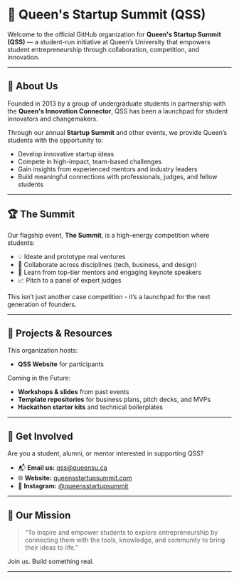 # 🚀 Queen's Startup Summit (QSS)

Welcome to the official GitHub organization for **Queen's Startup Summit (QSS)** — a student-run initiative at Queen’s University that empowers student entrepreneurship through collaboration, competition, and innovation.

---

## 🧠 About Us

Founded in 2013 by a group of undergraduate students in partnership with the **Queen's Innovation Connector**, QSS has been a launchpad for student innovators and changemakers.

Through our annual **Startup Summit** and other events, we provide Queen’s students with the opportunity to:

- Develop innovative startup ideas
- Compete in high-impact, team-based challenges
- Gain insights from experienced mentors and industry leaders
- Build meaningful connections with professionals, judges, and fellow students

---

## 🏆 The Summit

Our flagship event, **The Summit**, is a high-energy competition where students:

- 💡 Ideate and prototype real ventures
- 🧩 Collaborate across disciplines (tech, business, and design)
- 🧠 Learn from top-tier mentors and engaging keynote speakers
- 📈 Pitch to a panel of expert judges

This isn’t just another case competition - it’s a launchpad for the next generation of founders.

---

## 📁 Projects & Resources

This organization hosts:

- **QSS Website** for participants

Coming in the Future:

- **Workshops & slides** from past events
- **Template repositories** for business plans, pitch decks, and MVPs
- **Hackathon starter kits** and technical boilerplates


---

## 🤝 Get Involved

Are you a student, alumni, or mentor interested in supporting QSS?

- 📬 **Email us:** qss@queensu.ca
- 🌐 **Website:** [queensstartupsummit.com](https://queensstartupsummit.com)
- 📸 **Instagram:** [@queensstartupsummit](https://www.instagram.com/queensstartupsummit)

---

## 🙌 Our Mission

> “To inspire and empower students to explore entrepreneurship by connecting them with the tools, knowledge, and community to bring their ideas to life.”

Join us. Build something real.

---
